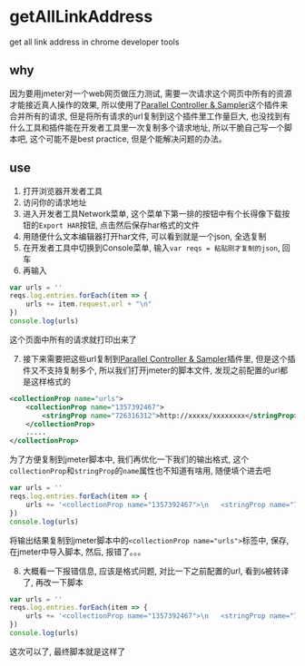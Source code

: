 # getAllLinkAddress

get all link address in chrome developer tools

## why

因为要用jmeter对一个web网页做压力测试, 需要一次请求这个网页中所有的资源才能接近真人操作的效果, 所以使用了[Parallel Controller & Sampler](https://github.com/Blazemeter/jmeter-bzm-plugins/blob/master/parallel/Parallel.md)这个插件来合并所有的请求, 但是将所有请求的url复制到这个插件里工作量巨大, 也没找到有什么工具和插件能在开发者工具里一次复制多个请求地址, 所以干脆自己写一个脚本吧, 这个可能不是best practice, 但是个能解决问题的办法。

## use

1. 打开浏览器开发者工具
2. 访问你的请求地址
3. 进入开发者工具Network菜单, 这个菜单下第一排的按钮中有个长得像下载按钮的`Export HAR`按钮, 点击然后保存har格式的文件
4. 用随便什么文本编辑器打开har文件, 可以看到就是一个json, 全选复制
5. 在开发者工具中切换到Console菜单, 输入`var reqs = 粘贴刚才复制的json`, 回车
6. 再输入

```javascript
var urls = ''
reqs.log.entries.forEach(item => {
    urls += item.request.url + "\n"
})
console.log(urls)
```

这个页面中所有的请求就打印出来了

7. 接下来需要把这些url复制到[Parallel Controller & Sampler](https://github.com/Blazemeter/jmeter-bzm-plugins/blob/master/parallel/Parallel.md)插件里, 但是这个插件又不支持复制多个, 所以我们打开jmeter的脚本文件, 发现之前配置的url都是这样格式的

```xml
<collectionProp name="urls">
    <collectionProp name="1357392467">
        <stringProp name="726316312">http://xxxxx/xxxxxxxx</stringProp>
    </collectionProp>
    .....
</collectionProp>
```

为了方便复制到jmeter脚本中, 我们再优化一下我们的输出格式, 这个`collectionProp`和`stringProp`的`name`属性也不知道有啥用, 随便填个进去吧

```javascript
var urls = ''
reqs.log.entries.forEach(item => {
    urls += '<collectionProp name="1357392467">\n   <stringProp name="726316312">'+ item.request.url + "</stringProp>\n</collectionProp>\n"
})
console.log(urls)
```

将输出结果复制到jmeter脚本中的`<collectionProp name="urls">`标签中, 保存, 在jmeter中导入脚本, 然后, 报错了。。。

8. 大概看一下报错信息, 应该是格式问题, 对比一下之前配置的url, 看到`&`被转译了, 再改一下脚本

```javascript
var urls = ''
reqs.log.entries.forEach(item => {
    urls += '<collectionProp name="1357392467">\n   <stringProp name="726316312">'+ item.request.url.replace(/&/g,'&amp;') + "</stringProp>\n</collectionProp>\n"
})
console.log(urls)
```

这次可以了, 最终脚本就是这样了
